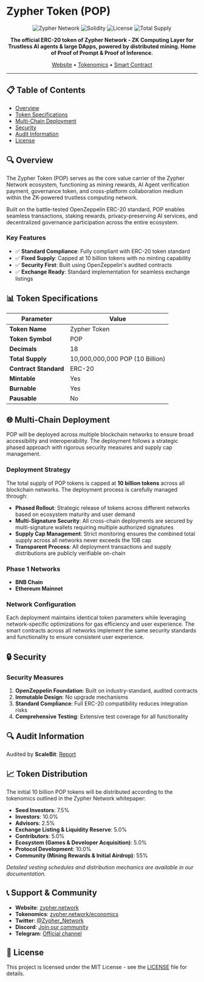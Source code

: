 # Zypher Token (POP)

<div align="center">

![Zypher Network](https://img.shields.io/badge/Issuer-Zypher_Network-blue)
![Solidity](https://img.shields.io/badge/Solidity-0.8.28-purple)
![License](https://img.shields.io/badge/License-MIT-green)
![Total Supply](https://img.shields.io/badge/Total%20Supply-10B%20POP-orange)

**The official ERC-20 token of Zypher Network - ZK Computing Layer for Trustless AI agents & large DApps, powered by distributed mining. Home of Proof of Prompt & Proof of Inference.**

[Website](https://zypher.network) • [Tokenomics](https://zypher.network/economics) • [Smart Contract](./contracts/ZypherNetworkToken.sol)

</div>

---

## 📋 Table of Contents

- [Overview](#-overview)
- [Token Specifications](#-token-specifications)
- [Multi-Chain Deployment](#-multi-chain-deployment)
- [Security](#-security)
- [Audit Information](#-audit-information)
- [License](#-license)

## 🔍 Overview

The Zypher Token (POP) serves as the core value carrier of the Zypher Network ecosystem,
functioning as mining rewards, AI Agent verification payment, governance token,
and cross-platform collaboration medium within the ZK-powered trustless computing network.

Built on the battle-tested OpenZeppelin ERC-20 standard,
POP enables seamless transactions, staking rewards, privacy-preserving AI services,
and decentralized governance participation across the entire ecosystem.

### Key Features

- ✅ **Standard Compliance**: Fully compliant with ERC-20 token standard
- ✅ **Fixed Supply**: Capped at 10 billion tokens with no minting capability
- ✅ **Security First**: Built using OpenZeppelin's audited contracts
- ✅ **Exchange Ready**: Standard implementation for seamless exchange listings

## 📊 Token Specifications

| Parameter             | Value                           |
| --------------------- | ------------------------------- |
| **Token Name**        | Zypher Token                    |
| **Token Symbol**      | POP                             |
| **Decimals**          | 18                              |
| **Total Supply**      | 10,000,000,000 POP (10 Billion) |
| **Contract Standard** | ERC-20                          |
| **Mintable**          | Yes                             |
| **Burnable**          | Yes                             |
| **Pausable**          | No                              |

## 🌐 Multi-Chain Deployment

POP will be deployed across multiple blockchain networks to ensure broad accessibility and interoperability.
The deployment follows a strategic phased approach with rigorous security measures and supply cap management.

### Deployment Strategy

The total supply of POP tokens is capped at **10 billion tokens** across all blockchain networks.
The deployment process is carefully managed through:

- **Phased Rollout**: Strategic release of tokens across different networks based on ecosystem maturity and user demand
- **Multi-Signature Security**: All cross-chain deployments are secured by multi-signature wallets requiring multiple authorized signatures
- **Supply Cap Management**: Strict monitoring ensures the combined total supply across all networks never exceeds the 10B cap
- **Transparent Process**: All deployment transactions and supply distributions are publicly verifiable on-chain

### Phase 1 Networks

- **BNB Chain**
- **Ethereum Mainnet**

### Network Configuration

Each deployment maintains identical token parameters while leveraging network-specific optimizations for gas efficiency and user experience. The smart contracts across all networks implement the same security standards and functionality to ensure consistent user experience.

## 🔒 Security

### Security Measures

1. **OpenZeppelin Foundation**: Built on industry-standard, audited contracts
2. **Immutable Design**: No upgrade mechanisms
3. **Standard Compliance**: Full ERC-20 compatibility reduces integration risks
4. **Comprehensive Testing**: Extensive test coverage for all functionality

## 🔍 Audit Information

Audited by **ScaleBit**: [Report](https://scalebit.xyz/reports/20250813-Zypher-Network-Token-Final-Audit-Report.pdf)

## 📈 Token Distribution

The initial 10 billion POP tokens will be distributed according to the tokenomics outlined in the Zypher Network whitepaper:

- **Seed Investors**: 7.5%
- **Investors**: 10.0%
- **Advisors**: 2.5%
- **Exchange Listing & Liquidity Reserve**: 5.0%
- **Contributors**: 5.0%
- **Ecosystem (Games & Developer Acquisition)**: 5.0%
- **Protocol Development**: 10.0%
- **Community (Mining Rewards & Initial Airdrop)**: 55%

_Detailed vesting schedules and distribution mechanics are available in our documentation._

## 📞 Support & Community

- **Website**: [zypher.network](https://zypher.network)
- **Tokenomics**: [zypher.network/economics](https://zypher.network/economics)
- **Twitter**: [@Zypher_Network](https://twitter.com/Zypher_Network)
- **Discord**: [Join our community](https://discord.gg/muWwuPb8zz)
- **Telegram**: [Official channel](https://t.me/zyphernetwork)

## 📜 License

This project is licensed under the MIT License - see the [LICENSE](LICENSE) file for details.
